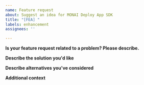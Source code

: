```yaml
---
name: Feature request
about: Suggest an idea for MONAI Deploy App SDK
title: "[FEA] "
labels: enhancement
assignees: ''

---
```


**Is your feature request related to a problem? Please describe.**
<!--
A clear and concise description of what the problem is. Ex. I wish I could use MONAI Deploy App SDK to do [...]
-->

**Describe the solution you'd like**
<!--
A clear and concise description of what you want to happen.
-->

**Describe alternatives you've considered**
<!--
A clear and concise description of any alternative solutions or features you've considered.
-->

**Additional context**
<!--
Add any other context, code examples, or references to existing implementations about the feature request here.
-->
